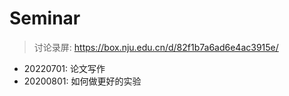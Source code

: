# Seminar

> 讨论录屏: https://box.nju.edu.cn/d/82f1b7a6ad6e4ac3915e/

- 20220701: 论文写作
- 20200801: 如何做更好的实验